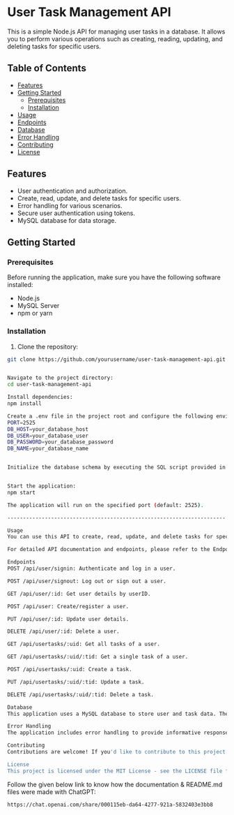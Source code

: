 # User Task Management API

This is a simple Node.js API for managing user tasks in a database. It allows you to perform various operations such as creating, reading, updating, and deleting tasks for specific users.

## Table of Contents

- [Features](#features)
- [Getting Started](#getting-started)
  - [Prerequisites](#prerequisites)
  - [Installation](#installation)
- [Usage](#usage)
- [Endpoints](#endpoints)
- [Database](#database)
- [Error Handling](#error-handling)
- [Contributing](#contributing)
- [License](#license)

## Features

- User authentication and authorization.
- Create, read, update, and delete tasks for specific users.
- Error handling for various scenarios.
- Secure user authentication using tokens.
- MySQL database for data storage.

## Getting Started

### Prerequisites

Before running the application, make sure you have the following software installed:

- Node.js
- MySQL Server
- npm or yarn

### Installation

1. Clone the repository:

```bash
git clone https://github.com/yourusername/user-task-management-api.git


Navigate to the project directory:
cd user-task-management-api

Install dependencies:
npm install

Create a .env file in the project root and configure the following environment variables:
PORT=2525
DB_HOST=your_database_host
DB_USER=your_database_user
DB_PASSWORD=your_database_password
DB_NAME=your_database_name


Initialize the database schema by executing the SQL script provided in schema.sql.


Start the application:
npm start

The application will run on the specified port (default: 2525).

----------------------------------------------------------------------

Usage
You can use this API to create, read, update, and delete tasks for specific users. It also provides user authentication and authorization for secure access.

For detailed API documentation and endpoints, please refer to the Endpoints section.

Endpoints
POST /api/user/signin: Authenticate and log in a user.

POST /api/user/signout: Log out or sign out a user.

GET /api/user/:id: Get user details by userID.

POST /api/user: Create/register a user.

PUT /api/user/:id: Update user details.

DELETE /api/user/:id: Delete a user.

GET /api/usertasks/:uid: Get all tasks of a user.

GET /api/usertasks/:uid/:tid: Get a single task of a user.

POST /api/usertasks/:uid: Create a task.

PUT /api/usertasks/:uid/:tid: Update a task.

DELETE /api/usertasks/:uid/:tid: Delete a task.

Database
This application uses a MySQL database to store user and task data. The database schema and tables are defined in the schema.sql file. You should set up the database and configure the connection details in the .env file.

Error Handling
The application includes error handling to provide informative responses in case of errors. Custom error middleware is used to handle different error scenarios.

Contributing
Contributions are welcome! If you'd like to contribute to this project, please open an issue, create a pull request, or contact the project maintainers for more information.

License
This project is licensed under the MIT License - see the LICENSE file for details.
```

Follow the given below link to know how the documentation & README.md files were made with ChatGPT:

```bash
https://chat.openai.com/share/000115eb-da64-4277-921a-5832403e3bb8

```
